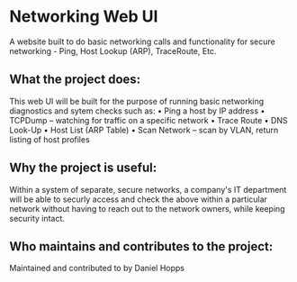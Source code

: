 # Networking Web UI
A website built to do basic networking calls and functionality for secure networking - Ping, Host Lookup (ARP), TraceRoute, Etc.

## What the project does:
This web UI will be built for the purpose of running basic networking diagnostics and sytem checks such as:
•	Ping a host by IP address
•	TCPDump – watching for traffic on a specific network
•	Trace Route
•	DNS Look-Up
•	Host List (ARP Table)
•	Scan Network – scan by VLAN, return listing of host profiles

## Why the project is useful:
Within a system of separate, secure networks, a company's IT department will be able to securly access and check the above within a particular network without having to reach out to the network owners, while keeping security intact.

## Who maintains and contributes to the project:
Maintained and contributed to by Daniel Hopps






